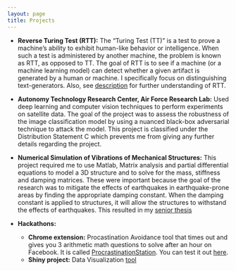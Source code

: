 ```yaml
---
layout: page
title: Projects
---
```


* **Reverse Turing Test (RTT):**
The “Turing Test (TT)” is a test to prove a machine’s ability to exhibit human-like behavior or intelligence. When such a test is administered by another machine, the problem is known as RTT, as opposed to TT. The goal of RTT is to see if a machine (or a machine learning model) can detect whether a given artifact is generated by a human or machine. I specifically focus on distinguishing text-generators. Also, see [description](https://en.wikipedia.org/wiki/Reverse_Turing_test) for further understanding of RTT. 

* **Autonomy Technology Research Center, Air Force Research Lab:**
Used deep learning and computer vision techniques to perform experiments on satellite data. The goal of the project was to assess the robustness of the image classification model by using a nuanced black-box adversarial technique to attack the model. This project is classified under the Distribution Statement C which prevents me from giving any further details regarding the project. 

* **Numerical Simulation of Vibrations of Mechanical Structures:**
This project required me to use Matlab, Matrix analysis and partial differential equations to model a 3D structure and to solve for the mass, stiffness and damping matrices. These were important because the goal of the research was to mitigate the effects of earthquakes in earthquake-prone areas by finding the appropriate damping constant. When the damping constant is applied to structures, it will allow the structures to withstand the effects of earthquakes. This resulted in my [senior thesis](https://userpages.umbc.edu/~sousedik/classes/slides/undergraduate/slides_Adaku_Uchendu.pdf)

* **Hackathons:**
  * **Chrome extension:** Procastination Avoidance tool that times out and gives you 3 arithmetic math questions to solve after an hour on Facebook. It is called [ProcrastinationStation](https://chrome.google.com/webstore/detail/procrastinationstation/iogijohedmhahconojcpdbgedljphkmk). You can test it out [here](http://procrastination-station.com/). 
  * **Shiny project:** Data Visualization [tool](https://adaku.shinyapps.io/DataVisuals/)

